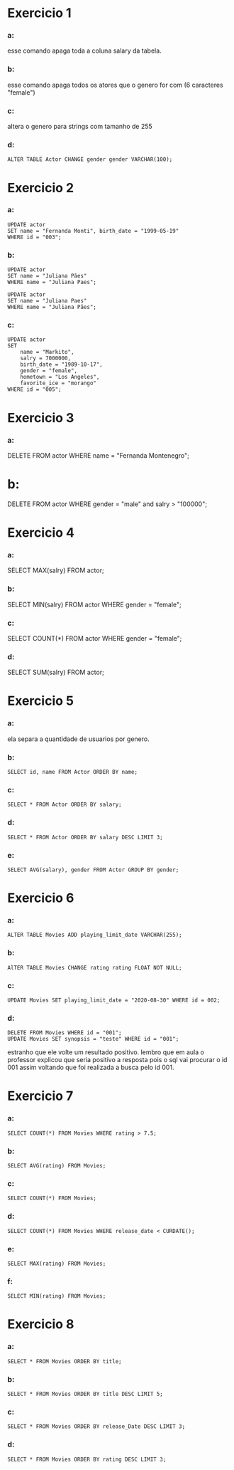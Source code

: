# **Exercicio 1**
### **a:**
esse comando apaga toda a coluna salary da tabela.

### **b:**
esse comando apaga todos os atores que o genero for com (6 caracteres "female")

### **c:**
altera o genero para strings com tamanho de 255

### **d:**
~~~~
ALTER TABLE Actor CHANGE gender gender VARCHAR(100);
~~~~

# **Exercicio 2**
### **a:**
~~~~
UPDATE actor
SET name = "Fernanda Monti", birth_date = "1999-05-19"
WHERE id = "003";
~~~~

### **b:**
~~~~
UPDATE actor
SET name = "Juliana Pães"
WHERE name = "Juliana Paes";
~~~~
~~~~
UPDATE actor
SET name = "Juliana Paes"
WHERE name = "Juliana Pães";
~~~~

### **c:**
~~~~
UPDATE actor
SET 
	name = "Markito",
	salry = 7000000, 
    birth_date = "1989-10-17", 
	gender = "female",
    hometown = "Los Angeles",
	favorite_ice = "morango"
WHERE id = "005";
~~~~

# **Exercicio 3**
### **a:**
DELETE  FROM actor WHERE name = "Fernanda Montenegro";

# **b:**
DELETE  FROM actor WHERE gender = "male" and salry > "100000";

# **Exercicio 4**
### **a:**
SELECT MAX(salry) FROM actor;

### **b:**
SELECT MIN(salry) FROM actor WHERE gender = "female";

### **c:**
SELECT COUNT(*) FROM actor WHERE gender = "female"; 

### **d:**
SELECT SUM(salry) FROM actor;

# **Exercicio 5**
### **a:**
ela separa a quantidade de usuarios por genero.

### **b:**
~~~~
SELECT id, name FROM Actor ORDER BY name;
~~~~

### **c:**
~~~~
SELECT * FROM Actor ORDER BY salary;
~~~~

### **d:**
~~~~
SELECT * FROM Actor ORDER BY salary DESC LIMIT 3;
~~~~

### **e:**
~~~~
SELECT AVG(salary), gender FROM Actor GROUP BY gender;
~~~~
# **Exercicio 6**
### **a:**
~~~~
ALTER TABLE Movies ADD playing_limit_date VARCHAR(255);
~~~~

### **b:**
~~~~
AlTER TABLE Movies CHANGE rating rating FLOAT NOT NULL;
~~~~

### **c:**
~~~~
UPDATE Movies SET playing_limit_date = "2020-08-30" WHERE id = 002;
~~~~

### **d:**
~~~~
DELETE FROM Movies WHERE id = "001";
UPDATE Movies SET synopsis = "teste" WHERE id = "001";
~~~~
estranho que ele volte um resultado positivo. lembro que em aula o professor explicou que seria positivo a resposta pois o sql vai procurar o id 001 assim voltando que foi realizada a busca pelo id 001. 

# **Exercicio 7**
### **a:**
~~~~
SELECT COUNT(*) FROM Movies WHERE rating > 7.5;
~~~~

### **b:**
~~~~
SELECT AVG(rating) FROM Movies;
~~~~

### **c:**
~~~~
SELECT COUNT(*) FROM Movies;
~~~~

### **d:**
~~~~
SELECT COUNT(*) FROM Movies WHERE release_date < CURDATE();
~~~~

### **e:**
~~~~
SELECT MAX(rating) FROM Movies;
~~~~

### **f:**
~~~~
SELECT MIN(rating) FROM Movies;
~~~~

# **Exercicio 8**
### **a:**
~~~~
SELECT * FROM Movies ORDER BY title;
~~~~

### **b:**
~~~~
SELECT * FROM Movies ORDER BY title DESC LIMIT 5;
~~~~

### **c:**
~~~~
SELECT * FROM Movies ORDER BY release_Date DESC LIMIT 3;
~~~~

### **d:**
~~~~
SELECT * FROM Movies ORDER BY rating DESC LIMIT 3;
~~~~






